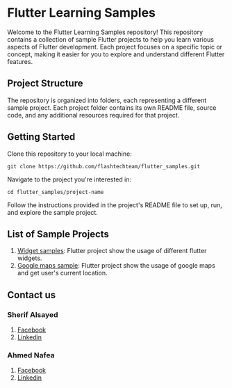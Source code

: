 # Flutter Learning Samples

Welcome to the Flutter Learning Samples repository! This repository contains a collection of sample Flutter projects to help you learn various aspects of Flutter development. Each project focuses on a specific topic or concept, making it easier for you to explore and understand different Flutter features.

## Project Structure
The repository is organized into folders, each representing a different sample project. Each project folder contains its own README file, source code, and any additional resources required for that project.

## Getting Started
Clone this repository to your local machine:

```
git clone https://github.com/flashtechteam/flutter_samples.git
```
Navigate to the project you're interested in:

```
cd flutter_samples/project-name
```
Follow the instructions provided in the project's README file to set up, run, and explore the sample project.

## List of Sample Projects

1. [Widget samples](https://github.com/flashtechteam/flutter_samples/tree/main/widgets_samples): Flutter project show the usage of different flutter widgets.
2. [Google maps sample](https://github.com/flashtechteam/flutter_samples/tree/main/gmaps_sample): Flutter project show the usage of google maps and get user's current location.

## Contact us
 
### Sherif Alsayed 
1. [Facebook](https://www.facebook.com/sherifhasan25/)
2. [Linkedin](https://www.linkedin.com/in/sherif-alsayed/)

### Ahmed Nafea
1. [Facebook](https://www.facebook.com/ahmednafea1997)
2. [Linkedin](https://www.linkedin.com/in/a7mednafe3/)

